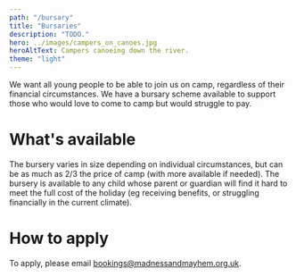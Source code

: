 ```yaml
---
path: "/bursary"
title: "Bursaries"
description: "TODO."
hero: ../images/campers_on_canoes.jpg
heroAltText: Campers canoeing down the river.
theme: "light"
---
```


We want all young people to be able to join us on camp, regardless of their financial circumstances. We have a bursary scheme available to support those who would love to come to camp but would struggle to pay.

# What's available

The bursery varies in size depending on individual circumstances, but can be as much as 2/3 the price of camp (with more available if needed). The bursery is available to any child whose parent or guardian will find it hard to meet the full cost of the holiday (eg receiving benefits, or struggling financially in the current climate).

# How to apply

To apply, please email [bookings@madnessandmayhem.org.uk](mailto:bookings@madnessandmayhem.org.uk).
